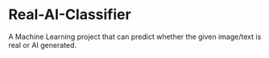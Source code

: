 # Real-AI-Classifier
A Machine Learning project that can predict whether the given image/text is real or AI generated.
